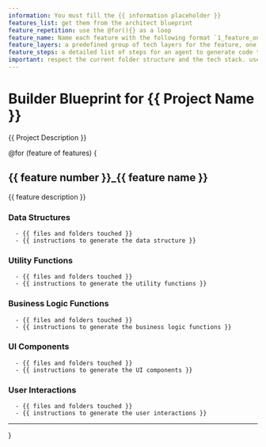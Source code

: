 ```yaml
---
information: You must fill the {{ information placeholder }}
features_list: get them from the architect blueprint
feature_repetition: use the @for(){} as a loop
feature_name: Name each feature with the following format `1_feature_one` `2_feature_two` `3_feature_three` etc.
feature_layers: a predefined group of tech layers for the feature, one or more of the following; data, business logic, ui components, user interactions.
feature_steps: a detailed list of steps for an agent to generate code that implements the feature layer.
important: respect the current folder structure and the tech stack. use the current code as an example.
---
```


# Builder Blueprint for **{{ Project Name }}**

{{ Project Description }}

@for (feature of features) {

## {{ feature number }}\_{{ feature name }}

{{ feature description }}

### Data Structures

```text
  - {{ files and folders touched }}
  - {{ instructions to generate the data structure }}
```

### Utility Functions

```text
  - {{ files and folders touched }}
  - {{ instructions to generate the utility functions }}
```

### Business Logic Functions

```text
  - {{ files and folders touched }}
  - {{ instructions to generate the business logic functions }}
```

### UI Components

```text
  - {{ files and folders touched }}
  - {{ instructions to generate the UI components }}
```

### User Interactions

```text
  - {{ files and folders touched }}
  - {{ instructions to generate the user interactions }}
```

---

}
